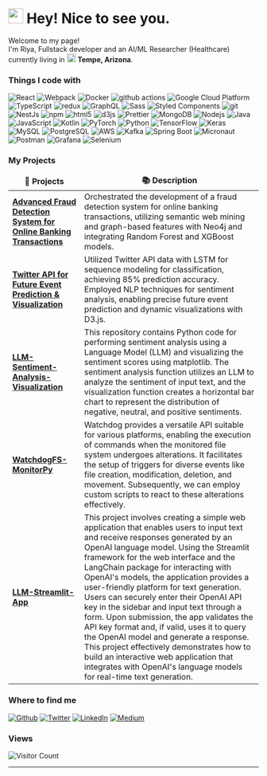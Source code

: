 <h1><img src="https://emojis.slackmojis.com/emojis/images/1531849430/4246/blob-sunglasses.gif?1531849430" width="30"/> Hey! Nice to see you.</h1>


<p>Welcome to my page! </br> I'm Riya, Fullstack developer and an AI/ML Researcher (Healthcare) currently living in <img src="https://img.freeflagicons.com/thumb/round_icon/united_states_of_america/united_states_of_america_640.png" width="18"/> <b>Tempe, Arizona</b>. </p>
<h3>Things I code with</h3>
<p>
  <img alt="React" src="https://img.shields.io/badge/-React-45b8d8?style=flat-square&logo=react&logoColor=white" />
  <img alt="Webpack" src="https://img.shields.io/badge/-Webpack-8DD6F9?style=flat-square&logo=webpack&logoColor=white" /> 
  <img alt="Docker" src="https://img.shields.io/badge/-Docker-46a2f1?style=flat-square&logo=docker&logoColor=white" />
  <img alt="github actions" src="https://img.shields.io/badge/-Github_Actions-2088FF?style=flat-square&logo=github-actions&logoColor=white" />
  <img alt="Google Cloud Platform" src="https://img.shields.io/badge/-Google_Cloud_Platform-1a73e8?style=flat-square&logo=google-cloud&logoColor=white" />
  <img alt="TypeScript" src="https://img.shields.io/badge/-TypeScript-007ACC?style=flat-square&logo=typescript&logoColor=white" />
  <img alt="redux" src="https://img.shields.io/badge/-Redux-764ABC?style=flat-square&logo=redux&logoColor=white" />
  <img alt="GraphQL" src="https://img.shields.io/badge/-GraphQL-E10098?style=flat-square&logo=graphql&logoColor=white" />
  <img alt="Sass" src="https://img.shields.io/badge/-Sass-CC6699?style=flat-square&logo=sass&logoColor=white" />
  <img alt="Styled Components" src="https://img.shields.io/badge/-Styled_Components-db7092?style=flat-square&logo=styled-components&logoColor=white" />
  <img alt="git" src="https://img.shields.io/badge/-Git-F05032?style=flat-square&logo=git&logoColor=white" />
  <img alt="NestJs" src="https://img.shields.io/badge/-NestJs-ea2845?style=flat-square&logo=nestjs&logoColor=white" />
  <img alt="npm" src="https://img.shields.io/badge/-NPM-CB3837?style=flat-square&logo=npm&logoColor=white" />
  <img alt="html5" src="https://img.shields.io/badge/-HTML5-E34F26?style=flat-square&logo=html5&logoColor=white" />
  <img alt="d3js" src="https://img.shields.io/badge/-D3.js-F9A03C?style=flat-square&logo=d3.js&logoColor=white" />
  <img alt="Prettier" src="https://img.shields.io/badge/-Prettier-F7B93E?style=flat-square&logo=prettier&logoColor=white" />
  <img alt="MongoDB" src="https://img.shields.io/badge/-MongoDB-13aa52?style=flat-square&logo=mongodb&logoColor=white" />
  <img alt="Nodejs" src="https://img.shields.io/badge/-Nodejs-43853d?style=flat-square&logo=Node.js&logoColor=white" />
<img alt="Java" src="https://img.shields.io/badge/-Java-007396?style=flat-square&logo=Java&logoColor=white" />
<img alt="JavaScript" src="https://img.shields.io/badge/-JavaScript-F7DF1E?style=flat-square&logo=JavaScript&logoColor=black" />
<img alt="Kotlin" src="https://img.shields.io/badge/-Kotlin-0095D5?style=flat-square&logo=Kotlin&logoColor=white" />
<img alt="PyTorch" src="https://img.shields.io/badge/-PyTorch-EE4C2C?style=flat-square&logo=PyTorch&logoColor=white" />
<img alt="Python" src="https://img.shields.io/badge/-Python-3776AB?style=flat-square&logo=Python&logoColor=white" />
<img alt="TensorFlow" src="https://img.shields.io/badge/-TensorFlow-FF6F00?style=flat-square&logo=TensorFlow&logoColor=white" />
<img alt="Keras" src="https://img.shields.io/badge/-Keras-D00000?style=flat-square&logo=Keras&logoColor=white" />
<img alt="MySQL" src="https://img.shields.io/badge/-MySQL-4479A1?style=flat-square&logo=MySQL&logoColor=white" />
<img alt="PostgreSQL" src="https://img.shields.io/badge/-PostgreSQL-336791?style=flat-square&logo=PostgreSQL&logoColor=white" />
<img alt="AWS" src="https://img.shields.io/badge/-AWS-232F3E?style=flat-square&logo=Amazon-AWS&logoColor=white" />
<img alt="Kafka" src="https://img.shields.io/badge/-Kafka-231F20?style=flat-square&logo=Apache-Kafka&logoColor=white" />
<img alt="Spring Boot" src="https://img.shields.io/badge/-Spring_Boot-6DB33F?style=flat-square&logo=Spring-Boot&logoColor=white" />
<img alt="Micronaut" src="https://img.shields.io/badge/-Micronaut-45A2B9?style=flat-square&logo=Micronaut&logoColor=white" />
<img alt="Postman" src="https://img.shields.io/badge/-Postman-FF6C37?style=flat-square&logo=Postman&logoColor=white" />
<img alt="Grafana" src="https://img.shields.io/badge/-Grafana-F46800?style=flat-square&logo=Grafana&logoColor=white" />
<img alt="Selenium" src="https://img.shields.io/badge/-Selenium-43B02A?style=flat-square&logo=Selenium&logoColor=white" />

</p>
<h3>My Projects</h3>
<table>
  <thead align="center">
    <tr border: none;>
      <td><b>🎁 Projects</b></td>
      <td><b>📚 Description</b></td>
    </tr>
  </thead>
  <tbody>
    <tr>
      <td><a href="https://github.com/RiyaSalian1611/Fraud-Detection"><b>Advanced Fraud Detection System for Online Banking Transactions
</b></a></td>
      <td>Orchestrated the development of a fraud detection system for online banking transactions, utilizing semantic web mining and graph-based features with Neo4j and integrating Random Forest and XGBoost models.
</td>
    </tr>
	  <tr>
      <td><a href="https://github.com/RiyaSalian1611/EventVizPredict"><b>Twitter API for Future Event Prediction & Visualization
</b></a></td>
      <td>Utilized Twitter API data with LSTM for sequence modeling for classification, achieving 85% prediction accuracy. Employed NLP techniques for sentiment analysis, enabling precise future event prediction and dynamic visualizations with D3.js.
</td>
      </td>
    </tr>
    <tr>
      <td><a href="https://github.com/RiyaSalian1611/LLM-Sentiment-Analysis-Visualization"><b>LLM-Sentiment-Analysis-Visualization</b></a></td>
      <td>This repository contains Python code for performing sentiment analysis using a Language Model (LLM) and visualizing the sentiment scores using matplotlib. The sentiment analysis function utilizes an LLM to analyze the sentiment of input text, and the visualization function creates a horizontal bar chart to represent the distribution of negative, neutral, and positive sentiments.</td>
    </tr>
	<tr>
      <td><a href="https://github.com/RiyaSalian1611/WatchdogFS-MonitorPy"><b>WatchdogFS-MonitorPy</b></a></td>
      <td>Watchdog provides a versatile API suitable for various platforms, enabling the execution of commands when the monitored file system undergoes alterations. It facilitates the setup of triggers for diverse events like file creation, modification, deletion, and movement. Subsequently, we can employ custom scripts to react to these alterations effectively.</td>
    </tr>
    <tr>
      <td><a href="https://github.com/RiyaSalian1611/LLM-Streamlit-App"><b>LLM-Streamlit-App</b></a></td>
      <td>This project involves creating a simple web application that enables users to input text and receive responses generated by an OpenAI language model. Using the Streamlit framework for the web interface and the LangChain package for interacting with OpenAI's models, the application provides a user-friendly platform for text generation. Users can securely enter their OpenAI API key in the sidebar and input text through a form. Upon submission, the app validates the API key format and, if valid, uses it to query the OpenAI model and generate a response. This project effectively demonstrates how to build an interactive web application that integrates with OpenAI's language models for real-time text generation.
 </td>
    </tr>

 
  </tbody>
</table>

<h3>Where to find me</h3>

<p><a href="https://github.com/RiyaSalian1611/" target="_blank"><img alt="Github" src="https://img.shields.io/badge/GitHub-%2312100E.svg?&style=for-the-badge&logo=Github&logoColor=white" /></a> <a href="" target="_blank"><img alt="Twitter" src="https://img.shields.io/badge/twitter-%231DA1F2.svg?&style=for-the-badge&logo=twitter&logoColor=white" /></a> <a href="https://www.linkedin.com/in/riya-salian/" target="_blank"><img alt="LinkedIn" src="https://img.shields.io/badge/linkedin-%230077B5.svg?&style=for-the-badge&logo=linkedin&logoColor=white" /></a> <a href="https://medium.com/@rsalian1/about" target="_blank"><img alt="Medium" src="https://img.shields.io/badge/medium-%2312100E.svg?&style=for-the-badge&logo=medium&logoColor=white" /></a>
</p>

<h3>Views</h3>

![Visitor Count](https://profile-counter.glitch.me/RiyaSalian1611/count.svg)

------------

